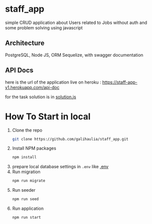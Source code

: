 # staff_app

simple CRUD application about Users related to Jobs without auth and some problem solving using javascript

## Architecture

PostgreSQL, Node JS, ORM Sequelize, with swagger documentation

## API Docs

here is the url of the application live on heroku :
https://staff-app-v1.herokuapp.com/api-doc

for the task solution is in [solution.js](https://github.com/galihaulia/staff_app/blob/master/solution.js)

# How To Start in local

1. Clone the repo
   ```sh
   git clone https://github.com/galihaulia/staff_app.git
   ```
2. Install NPM packages
   ```sh
   npm install
   ```
3. prepare local database settings in `.env` like [.env](https://github.com/galihaulia/staff_app/blob/master/.env.example)
4. Run migration
   ```sh
   npm run migrate
   ```
5. Run seeder
   ```sh
   npm run seed
   ```
6. Run application
   ```sh
   npm run start
   ```
